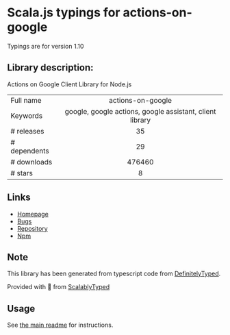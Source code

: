 
# Scala.js typings for actions-on-google

Typings are for version 1.10

## Library description:
Actions on Google Client Library for Node.js

|                    |                 |
| ------------------ | :-------------: |
| Full name          | actions-on-google |
| Keywords           | google, google actions, google assistant, client library |
| # releases         | 35 |
| # dependents       | 29 |
| # downloads        | 476460 |
| # stars            | 8 |

## Links
- [Homepage](https://github.com/actions-on-google/actions-on-google-nodejs#readme)
- [Bugs](https://github.com/actions-on-google/actions-on-google-nodejs/issues)
- [Repository](https://github.com/actions-on-google/actions-on-google-nodejs)
- [Npm](https://www.npmjs.com/package/actions-on-google)
    


## Note
This library has been generated from typescript code from [DefinitelyTyped](https://definitelytyped.org).

Provided with :purple_heart: from [ScalablyTyped](https://github.com/oyvindberg/ScalablyTyped)

## Usage
See [the main readme](../../readme.md) for instructions.


